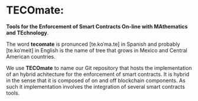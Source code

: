 # TECOmate: 

**Tools for the Enforcement of Smart Contracts On-line with MAthematics and TEchnology**.
</br>


The word **tecomate** is pronunced [te.koˈma.te] in Spanish  and probably
[te.koˈmeit] in English is the name of tree that grows in Mexico 
and Central American countries. 
</br>

We use **TECOmate** to name our Git repository that hosts the implementation
of an hybrid achitecture for the enforcement of smart contracts. It
is hybrid in the sense that it is composed of on and off blockchain
components. As such it implementation involves the integration of
several smart contracts tools.


